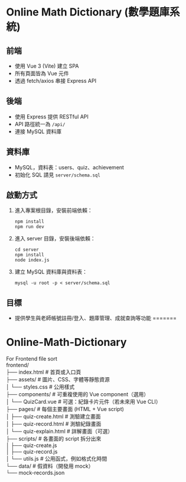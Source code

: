 # Online Math Dictionary (數學題庫系統)

## 前端
- 使用 Vue 3 (Vite) 建立 SPA
- 所有頁面皆為 Vue 元件
- 透過 fetch/axios 串接 Express API

## 後端
- 使用 Express 提供 RESTful API
- API 路徑統一為 `/api/`
- 連接 MySQL 資料庫

## 資料庫
- MySQL，資料表：users、quiz、achievement
- 初始化 SQL 請見 `server/schema.sql`

## 啟動方式
1. 進入專案根目錄，安裝前端依賴：
   ```
   npm install
   npm run dev
   ```
2. 進入 server 目錄，安裝後端依賴：
   ```
   cd server
   npm install
   node index.js
   ```
3. 建立 MySQL 資料庫與資料表：
   ```
   mysql -u root -p < server/schema.sql
   ```

## 目標
- 提供學生與老師帳號註冊/登入、題庫管理、成就查詢等功能
=======
# Online-Math-Dictionary
For Frontend file sort<br/>
frontend/<br/>
├── index.html                # 首頁或入口頁<br/>
├── assets/                   # 圖片、CSS、字體等靜態資源<br/>
│   └── styles.css            # 公用樣式<br/>
├── components/               # 可重複使用的 Vue component（選用）<br/>
│   └── QuizCard.vue          # 可選：紀錄卡片元件（若未來用 Vue CLI）<br/>
├── pages/                    # 每個主要畫面 (HTML + Vue script)<br/>
│   ├── quiz-create.html      # 測驗建立畫面<br/>
│   ├── quiz-record.html      # 測驗紀錄畫面<br/>
│   └── quiz-explain.html     # 詳解畫面（可選）<br/>
├── scripts/                  # 各畫面的 script 拆分出來<br/>
│   ├── quiz-create.js<br/>
│   ├── quiz-record.js<br/>
│   └── utils.js              # 公用函式，例如格式化時間<br/>
└── data/                     # 假資料（開發用 mock）<br/>
    └── mock-records.json
